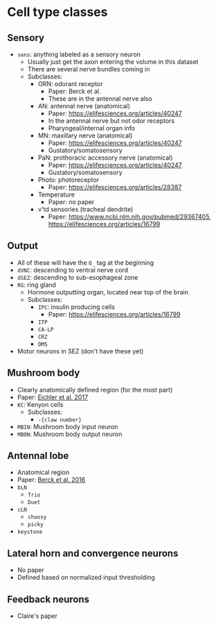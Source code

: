 # Cell type classes

Sensory
---
- `sens`: anything labeled as a sensory neuron
   - Usually just get the axon entering the volume in this dataset
   - There are several nerve bundles coming in
   - Subclasses:
      - ORN: odorant receptor
         - Paper: Berck et al.
         - These are in the antennal nerve also
      - AN: antennal nerve (anatomical)
         - Paper: https://elifesciences.org/articles/40247
         - In the antennal nerve but not odor receptors
         - Pharyngeal/internal organ info
      - MN: maxillary nerve (anatomical)
         - Paper: https://elifesciences.org/articles/40247
         - Gustatory/somatosensory
      - PaN: prothoracic accessory nerve (anatomical)
         - Paper: https://elifesciences.org/articles/40247
         - Gustatory/somatosensory
      - Photo: photoreceptor
         - Paper: https://elifesciences.org/articles/28387
      - Temperature
         - Paper: no paper
      - v'td sensories (tracheal dendrite)
         - Paper: https://www.ncbi.nlm.nih.gov/pubmed/29367405, https://elifesciences.org/articles/16799

Output 
--- 
- All of these will have the `O_` tag at the beginning
- `dVNC`: descending to ventral nerve cord
- `dSEZ`: descending to sub-esophageal zone
- `RG`: ring gland
   - Hormone outputting organ, located near top of the brain
   - Subclasses: 
      - `IPC`: insulin producing cells
         - Paper: https://elifesciences.org/articles/16799
      - `ITP`
      - `CA-LP`
      - `CRZ` 
      - `DMS`
- Motor neurons in SEZ (don't have these yet)

Mushroom body
--- 
- Clearly anatomically defined region (for the most part)
- Paper: [Eichler et al. 2017](https://www.nature.com/articles/nature23455)
- `KC`: Kenyon cells
   - Subclasses:
      - `-{claw number}`
- `MBIN`: Mushroom body input neuron
- `MBON`: Mushroom body output neuron

Antennal lobe
--- 
- Anatomical region
- Paper: [Berck et al. 2016](https://elifesciences.org/articles/14859)
- `bLN`
   - `Trio`
   - `Duet`
- `cLN`
   - `choosy`
   - `picky`
- `keystone`

Lateral horn and convergence neurons
---
- No paper
- Defined based on normalized input thresholding

Feedback neurons
---
- Claire's paper
